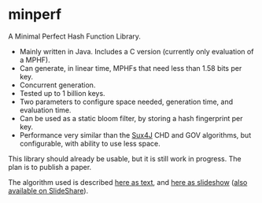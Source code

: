# minperf
A Minimal Perfect Hash Function Library.

* Mainly written in Java. Includes a C version (currently only evaluation of a MPHF).
* Can generate, in linear time, MPHFs that need less than 1.58 bits per key.
* Concurrent generation.
* Tested up to 1 billion keys.
* Two parameters to configure space needed, generation time, and evaluation time.
* Can be used as a static bloom filter, by storing a hash fingerprint per key.
* Performance very similar than the [Sux4J](https://github.com/vigna/Sux4J) CHD and GOV algorithms, but configurable, with ability to use less space.

This library should already be usable, but it is still work in progress. The plan is to publish a paper.

The algorithm used is described [here as text](https://github.com/thomasmueller/minperf/blob/master/src/test/java/org/minperf/simple/recsplit.md), and
[here as slideshow](https://github.com/thomasmueller/minperf/raw/master/src/test/java/org/minperf/simple/recsplit.pdf) ([also available on SlideShare](https://www.slideshare.net/ThomasMueller12/recsplit-minimal-perfect-hashing)).
